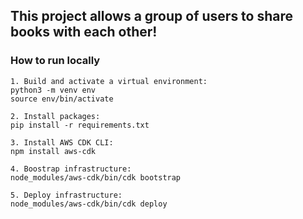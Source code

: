 ## This project allows a group of users to share books with each other!

### How to run locally
```
1. Build and activate a virtual environment: 
python3 -m venv env
source env/bin/activate

2. Install packages:
pip install -r requirements.txt

3. Install AWS CDK CLI:
npm install aws-cdk

4. Boostrap infrastructure:
node_modules/aws-cdk/bin/cdk bootstrap

5. Deploy infrastructure:
node_modules/aws-cdk/bin/cdk deploy
```

